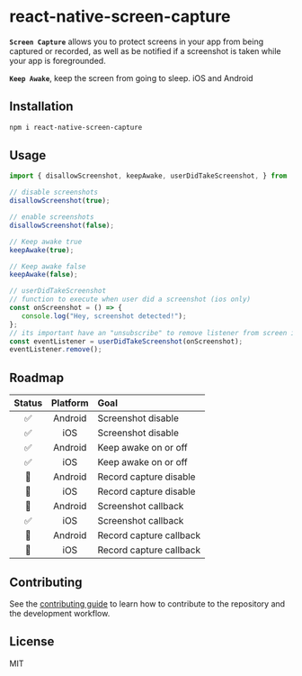 # react-native-screen-capture

**`Screen Capture`** allows you to protect screens in your app from being captured or recorded, as well as be notified if a screenshot is taken while your app is foregrounded.

**`Keep Awake`**, keep the screen from going to sleep. iOS and Android

## Installation

```sh
npm i react-native-screen-capture
```

## Usage

```js
import { disallowScreenshot, keepAwake, userDidTakeScreenshot, } from 'react-native-screen-capture';

// disable screenshots
disallowScreenshot(true);

// enable screenshots
disallowScreenshot(false);

// Keep awake true
keepAwake(true);

// Keep awake false
keepAwake(false);

// userDidTakeScreenshot
// function to execute when user did a screenshot (ios only)
const onScreenshot = () => {
   console.log("Hey, screenshot detected!");
};
// its important have an "unsubscribe" to remove listener from screen is dismounted
const eventListener = userDidTakeScreenshot(onScreenshot);
eventListener.remove();
```

## Roadmap

|   Status   | Platform | Goal                    |
| :--------: | :------: | :---------------------- |
|     ✅     | Android  | Screenshot disable      |
|     ✅     | iOS      | Screenshot disable      |
|     ✅     | Android  | Keep awake on or off    |
|     ✅     | iOS      | Keep awake on or off    |
|     🚧     | Android  | Record capture disable  |
|     🚧     | iOS      | Record capture disable  |
|     🚧     | Android  | Screenshot callback     |
|     ✅     | iOS      | Screenshot callback     |
|     🚧     | Android  | Record capture callback |
|     🚧     | iOS      | Record capture callback |

## Contributing

See the [contributing guide](CONTRIBUTING.md) to learn how to contribute to the repository and the development workflow.

## License

MIT
